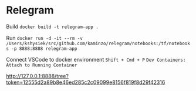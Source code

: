 # Relegram

Build
`docker build -t relegram-app .`

Run
`docker run -d -it --rm -v /Users/kshysiek/src/github.com/kaminzo/relegram/notebooks:/tf/notebooks -p 8888:8888 relegram-app`

Connect VSCode to docker environment
`Shift + Cmd + P`
`Dev Containers: Attach to Running Container`


http://127.0.0.1:8888/tree?token=12555d2a89b8e46ed285c2c09099e8156f819f8d29f42316